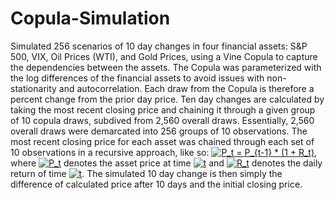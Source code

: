 # Copula-Simulation
Simulated 256 scenarios of 10 day changes in four financial assets: S&amp;P 500, VIX, Oil Prices (WTI), and Gold Prices, using a Vine Copula to capture the dependencies between the assets. The Copula was parameterized with the log differences of the financial assets to avoid issues with non-stationarity and autocorrelation. Each draw from the Copula is therefore a percent change from the prior day price. Ten day changes are calculated by taking the most recent closing price and chaining it through a given group of 10 copula draws, subdived from 2,560 overall draws. Essentially, 2,560 overall draws were demarcated into 256 groups of 10 observations. The most recent closing price for each asset was chained through each set of 10 observations in a recursive approach, like so: <a href="https://www.codecogs.com/eqnedit.php?latex=P_t&space;=&space;P_{t-1}&space;*&space;(1&space;&plus;&space;R_t)" target="_blank"><img src="https://latex.codecogs.com/gif.latex?P_t&space;=&space;P_{t-1}&space;*&space;(1&space;&plus;&space;R_t)" title="P_t = P_{t-1} * (1 + R_t)" /></a>, where <a href="https://www.codecogs.com/eqnedit.php?latex=P_t" target="_blank"><img src="https://latex.codecogs.com/gif.latex?P_t" title="P_t" /></a> denotes the asset price at time <a href="https://www.codecogs.com/eqnedit.php?latex=t" target="_blank"><img src="https://latex.codecogs.com/gif.latex?t" title="t" /></a> and <a href="https://www.codecogs.com/eqnedit.php?latex=R_t" target="_blank"><img src="https://latex.codecogs.com/gif.latex?R_t" title="R_t" /></a> denotes the daily return of time <a href="https://www.codecogs.com/eqnedit.php?latex=t" target="_blank"><img src="https://latex.codecogs.com/gif.latex?t" title="t" /></a>. The simulated 10 day change is then simply the difference of calculated price after 10 days and the initial closing price. 
